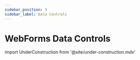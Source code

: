 ```yaml
---
sidebar_position: 3
sidebar_label: Data Controls
---
```


# WebForms Data Controls

import UnderConstruction from  '@site/under-construction.mdx'

<UnderConstruction />
